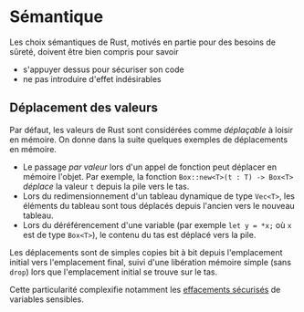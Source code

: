 # Sémantique

Les choix sémantiques de Rust, motivés en partie pour des besoins de sûreté,
doivent être bien compris pour savoir 

* s'appuyer dessus pour sécuriser son code
* ne pas introduire d'effet indésirables

## Déplacement des valeurs

Par défaut, les valeurs de Rust sont considérées comme *déplaçable* à loisir en mémoire.
On donne dans la suite quelques exemples de déplacements en mémoire.

* Le passage *par valeur* lors d'un appel de fonction peut déplacer en mémoire l'objet.
  Par exemple, la fonction `Box::new<T>(t : T) -> Box<T>` *déplace* la valeur `t`
  depuis la pile vers le tas.
* Lors du redimensionnement d'un tableau dynamique de type `Vec<T>`, les éléments du
  tableau sont tous déplacés depuis l'ancien vers le nouveau tableau.
* Lors du déréférencement d'une variable (par exemple `let y = *x;` où `x` est de type `Box<T>`),
  le contenu du tas est déplacé vers la pile.

Les déplacements sont de simples copies bit à bit depuis l'emplacement initial vers l'emplacement
final, suivi d'une libération mémoire simple (sans `drop`) lors que l'emplacement initial se trouve
sur le tas.


Cette particularité complexifie notamment les [effacements sécurisés](erasure.md#fixer-les-valeurs-en-mémoire) de variables sensibles.